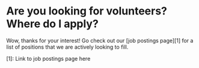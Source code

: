 # **Are you looking for volunteers? Where do I apply?**

Wow, thanks for your interest!  Go check out our [job postings page][1] for a list of positions that we are actively looking to fill.

[1]: Link to job postings page here
